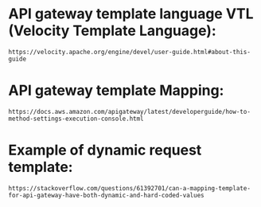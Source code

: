 # API gateway template language VTL (Velocity Template Language): 
    https://velocity.apache.org/engine/devel/user-guide.html#about-this-guide

# API gateway template Mapping:
    https://docs.aws.amazon.com/apigateway/latest/developerguide/how-to-method-settings-execution-console.html

# Example of dynamic request template: 
    https://stackoverflow.com/questions/61392701/can-a-mapping-template-for-api-gateway-have-both-dynamic-and-hard-coded-values
